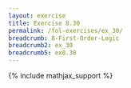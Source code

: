 ```yaml
---
layout: exercise
title: Exercise 8.30
permalink: /fol-exercises/ex_30/
breadcrumb: 8-First-Order-Logic
breadcrumb2: ex_30
breadcrumb5: ex8.30
---
```


{% include mathjax_support %}

